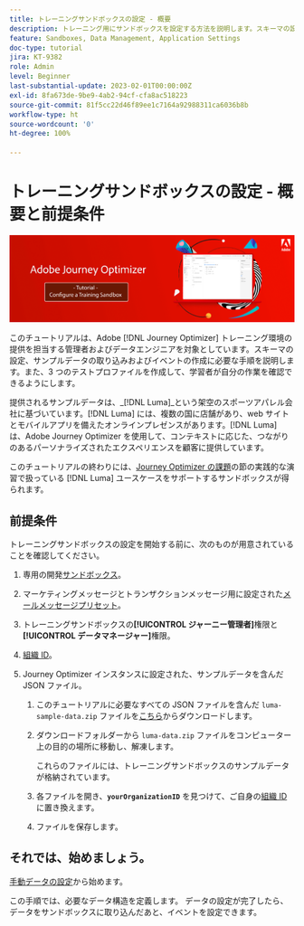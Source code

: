 ```yaml
---
title: トレーニングサンドボックスの設定 - 概要
description: トレーニング用にサンドボックスを設定する方法を説明します。スキーマの設定、サンプルデータの取り込みおよびイベントの作成に必要な手順を説明します。
feature: Sandboxes, Data Management, Application Settings
doc-type: tutorial
jira: KT-9382
role: Admin
level: Beginner
last-substantial-update: 2023-02-01T00:00:00Z
exl-id: 8fa673de-9be9-4ab2-94cf-cfa8ac518223
source-git-commit: 81f5cc22d46f89ee1c7164a92988311ca6036b8b
workflow-type: ht
source-wordcount: '0'
ht-degree: 100%

---
```


# トレーニングサンドボックスの設定 - 概要と前提条件

![バナーチュートリアル - トレーニングサンドボックスの設定](./assets/ajo-banner-configure-training-sandbox.png)

このチュートリアルは、Adobe [!DNL Journey Optimizer] トレーニング環境の提供を担当する管理者およびデータエンジニアを対象としています。スキーマの設定、サンプルデータの取り込みおよびイベントの作成に必要な手順を説明します。また、3 つのテストプロファイルを作成して、学習者が自分の作業を確認できるようにします。

提供されるサンプルデータは、_[!DNL Luma]_という架空のスポーツアパレル会社に基づいています。[!DNL Luma] には、複数の国に店舗があり、web サイトとモバイルアプリを備えたオンラインプレゼンスがあります。[!DNL Luma] は、Adobe Journey Optimizer を使用して、コンテキストに応じた、つながりのあるパーソナライズされたエクスペリエンスを顧客に提供しています。

このチュートリアルの終わりには、[Journey Optimizer の課題](/help/challenges/introduction-and-prerequisites.md)の節の実践的な演習で扱っている [!DNL Luma] ユースケースをサポートするサンドボックスが得られます。

## 前提条件

トレーニングサンドボックスの設定を開始する前に、次のものが用意されていることを確認してください。

1. 専用の開発[サンドボックス](https://experienceleague.adobe.com/docs/journey-optimizer-learn/tutorials/access-control/create-and-manage-sandboxes.html?lang=ja)。

1. マーケティングメッセージとトランザクションメッセージ用に設定された[メールメッセージプリセット](https://experienceleague.adobe.com/docs/journey-optimizer-learn/tutorials/configuration/channel-configuration/set-up-email-channel.html?lang=ja)。

1. トレーニングサンドボックスの&#x200B;**[!UICONTROL ジャーニー管理者]**&#x200B;権限と&#x200B;**[!UICONTROL データマネージャー]**&#x200B;権限。

1. [組織 ID](https://experienceleague.adobe.com/docs/core-services/interface/administration/organizations.html?lang=ja)。

1. Journey Optimizer インスタンスに設定された、サンプルデータを含んだ JSON ファイル。

   1. このチュートリアルに必要なすべての JSON ファイルを含んだ `luma-sample-data.zip` ファイルを[こちら](/help/tutorial-configure-a-training-sandbox/assets/luma-data/luma-sample-data.zip)からダウンロードします。

   1. ダウンロードフォルダーから `luma-data.zip` ファイルをコンピューター上の目的の場所に移動し、解凍します。

      これらのファイルには、トレーニングサンドボックスのサンプルデータが格納されています。

   1. 各ファイルを開き、**`yourOrganizationID`** を見つけて、ご自身の[組織 ID](https://experienceleague.adobe.com/docs/core-services/interface/administration/organizations.html?lang=ja) に置き換えます。

   1. ファイルを保存します。

## それでは、始めましょう。

[手動データの設定](/help/tutorial-configure-a-training-sandbox/manual-data-set-up.md)から始めます。

この手順では、必要なデータ構造を定義します。 データの設定が完了したら、データをサンドボックスに取り込んだあと、イベントを設定できます。
